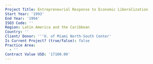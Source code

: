 ```yaml
---
Project Title: Entrepreneurial Response to Economic Liberalization
Start Year: '1993'
End Year: '1994'
ISO3 Code: ''
Region: Latin America and the Caribbean
Country: ''
Client/ Donor: '''U. of Miami North-South Center'
Is Current Project? (true/false): false
Practice Area:
  - ''
Contract Value USD: '17100.00'
---
```

